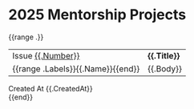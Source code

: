 # 2025 Mentorship Projects

{{range .}}
<div>
    <table>
        <tr>
            <td>
                Issue <a href="{{.HTMLURL}}" class=".btn">{{.Number}}</a>
            </td>
            <td>
                <b>
                    {{.Title}}
                </b>
            </td>
        </tr>
        <tr>
            <td>
                {{range .Labels}}<span class="chip">{{.Name}}</span>{{end}}
            </td>
            <td>
                {{.Body}}
            </td>
        </tr>
    </table>
    <div class="right-align">
        Created At {{.CreatedAt}}
    </div>
</div>
{{end}}
